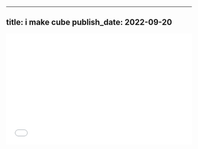 
---
title: i make cube
publish_date: 2022-09-20
---

<iframe width="100%" height="300" src="//jsfiddle.net/alexmackenzie/byk4joe7/embedded/js,html,css,result/dark/" allowfullscreen="allowfullscreen" allowpaymentrequest frameborder="0"></iframe>
